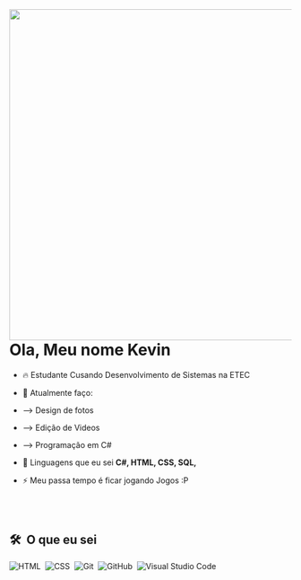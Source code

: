 <img align="right" height="590em" src="https://cdn.discordapp.com/attachments/869199505730465823/974475327051038780/Mobile.jpg"/>
<h1 align="left">Ola, Meu nome Kevin</h1>

- 🔥 Estudante Cusando Desenvolvimento de Sistemas na ETEC

- 🔭 Atualmente faço:
-   --> Design de fotos
-   --> Edição de Videos
-   --> Programação em C#

- 💬 Linguagens que eu sei **C#, HTML, CSS, SQL,**

- ⚡ Meu passa tempo é ficar jogando Jogos :P

<br><br>

## 🛠 &nbsp;O que eu sei

![HTML](https://img.shields.io/badge/-HTML-05122A?style=flat&logo=HTML5)&nbsp;
![CSS](https://img.shields.io/badge/-CSS-05122A?style=flat&logo=CSS3&logoColor=1572B6)&nbsp;
![Git](https://img.shields.io/badge/-Git-05122A?style=flat&logo=git)&nbsp;
![GitHub](https://img.shields.io/badge/-GitHub-05122A?style=flat&logo=github)&nbsp;
![Visual Studio Code](https://img.shields.io/badge/-Visual%20Studio%20Code-05122A?style=flat&logo=visual-studio-code&logoColor=007ACC)&nbsp;

<br><br>
